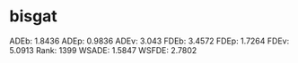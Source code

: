 # bisgat

ADEb: 1.8436
ADEp: 0.9836
ADEv: 3.043
FDEb: 3.4572
FDEp: 1.7264
FDEv: 5.0913
Rank: 1399
WSADE: 1.5847
WSFDE: 2.7802